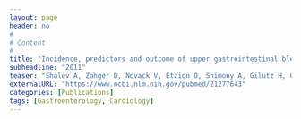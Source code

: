 ```yaml
---
layout: page
header: no
#
# Content
#
title: "Incidence, predictors and outcome of upper gastrointestinal bleeding in patients with acute coronary syndromes."
subheadline: "2011"
teaser: "Shalev A, Zahger D, Novack V, Etzion O, Shimony A, Gilutz H, Cafri C, Ilia R, Fich A."
externalURL: "https://www.ncbi.nlm.nih.gov/pubmed/21277643"
categories: [Publications]
tags: [Gastroenterology, Cardiology]
---
```

